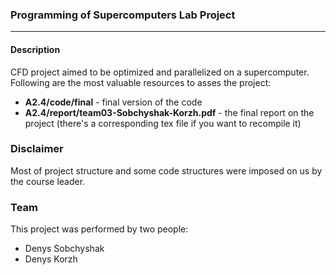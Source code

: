 ### Programming of Supercomputers Lab Project
---
#### Description
CFD project aimed to be optimized and parallelized on a supercomputer. Following are the most valuable resources to asses the project:

- **A2.4/code/final** - final version of the code
- **A2.4/report/team03-Sobchyshak-Korzh.pdf** - the final report on the project (there's  a corresponding tex file if you want to recompile it)

### Disclaimer
Most of project structure and some code structures were imposed on us by the course leader. 

### Team
This project was performed by two people:

- Denys Sobchyshak
- Denys Korzh
